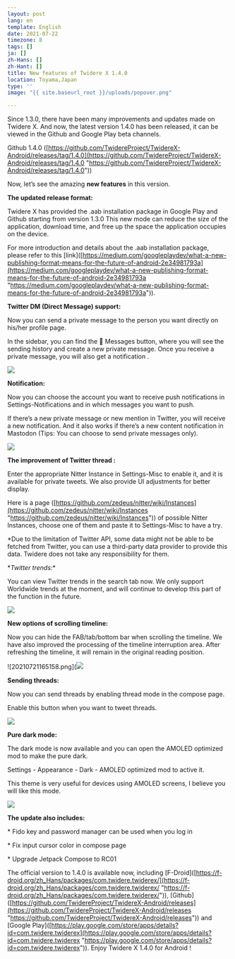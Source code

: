 ```yaml
---
layout: post
lang: en
template: English
date: 2021-07-22
timezone: 8
tags: []
ja: []
zh-Hans: []
zh-Hant: []
title: New features of Twidere X 1.4.0
location: Toyama,Japan
type: ''
image: "{{ site.baseurl_root }}/uploads/popover.png"

---
```

Since 1.3.0, there have been many improvements and updates made on Twidere X. And now, the latest version 1.4.0 has been released, it can be viewed in the Github and Google Play beta channels.

Github 1.4.0 ([https://github.com/TwidereProject/TwidereX-Android/releases/tag/1.4.0](https://github.com/TwidereProject/TwidereX-Android/releases/tag/1.4.0 "https://github.com/TwidereProject/TwidereX-Android/releases/tag/1.4.0"))

Now, let’s see the amazing **new features** in this version.

**The updated release format:**

Twidere X has provided the .aab installation package in Google Play and Github starting from version 1.3.0 This new mode can reduce the size of the application, download time, and free up the space the application occupies on the device.

For more introduction and details about the .aab installation package, please refer to this \[link\]([https://medium.com/googleplaydev/what-a-new-publishing-format-means-for-the-future-of-android-2e34981793a](https://medium.com/googleplaydev/what-a-new-publishing-format-means-for-the-future-of-android-2e34981793a "https://medium.com/googleplaydev/what-a-new-publishing-format-means-for-the-future-of-android-2e34981793a")).

**Twitter DM (Direct Message) support:**

Now you can send a private message to the person you want directly on his/her profile page.

In the sidebar, you can find the :envelope_with_arrow: Messages button, where you will see the sending history and create a new private message. Once you receive a private message, you will also get a notification .

![](https://vip1.loli.io/2021/07/21/xaCO4Db5tZITSUf.png)

**Notification:**

Now you can choose the account you want to receive push notifications in Settings-Notifications and in which messages you want to push.

If there’s a new private message or new mention in Twitter, you will receive a new notification. And it also works if there’s a new content notification in Mastodon (Tips: You can choose to send private messages only).

![](https://vip1.loli.io/2021/07/21/BNK9rgwm8iMpjQU.png)

**The improvement of Twitter thread :**

Enter the appropriate Nitter Instance in Settings-Misc to enable it, and it is available for private tweets. We also provide UI adjustments for better display.

Here is a page ([https://github.com/zedeus/nitter/wiki/Instances](https://github.com/zedeus/nitter/wiki/Instances "https://github.com/zedeus/nitter/wiki/Instances")) of possible Nitter Instances, choose one of them and paste it to Settings-Misc to have a try.

\*Due to the limitation of Twitter API, some data might not be able to be fetched from Twitter, you can use a third-party data provider to provide this data. Twidere does not take any responsibility for them.

\*_Twitter trends:_*

You can view Twitter trends in the search tab now. We only support Worldwide trends at the moment, and will continue to develop this part of the function in the future.

![](https://vip2.loli.io/2021/07/21/NMk26GYCIVLoncK.png)

**New options of scrolling timeline:**

Now you can hide the FAB/tab/bottom bar when scrolling the timeline. We have also improved the processing of the timeline interruption area. After refreshing the timeline, it will remain in the original reading position.

!\[20210721165158.png\](![](https://vip2.loli.io/2021/07/21/LmNxVBo7qgXFJSv.png)

**Sending threads:**

Now you can send threads by enabling thread mode in the compose page.

Enable this button when you want to tweet threads.

![](https://vip1.loli.io/2021/07/21/boDSkFuHgOtEKU4.png)

**Pure dark mode:**

The dark mode is now available and you can open the AMOLED optimized mod to make the pure dark.

Settings - Appearance - Dark - AMOLED optimized mod to active it.

This theme is very useful for devices using AMOLED screens, I believe you will like this mode.

![](https://vip1.loli.io/2021/07/21/N2lxFadpf4HQuzB.png)

**The update also includes:**

\* Fido key and password manager can be used when you log in

\* Fix input cursor color in compose page

\* Upgrade Jetpack Compose to RC01

The official version to 1.4.0 is available now, including \[F-Droid\]([https://f-droid.org/zh_Hans/packages/com.twidere.twiderex/](https://f-droid.org/zh_Hans/packages/com.twidere.twiderex/ "https://f-droid.org/zh_Hans/packages/com.twidere.twiderex/")), \[Github\]([https://github.com/TwidereProject/TwidereX-Android/releases](https://github.com/TwidereProject/TwidereX-Android/releases "https://github.com/TwidereProject/TwidereX-Android/releases")) and \[Google Play\]([https://play.google.com/store/apps/details?id=com.twidere.twiderex](https://play.google.com/store/apps/details?id=com.twidere.twiderex "https://play.google.com/store/apps/details?id=com.twidere.twiderex")). Enjoy Twidere X 1.4.0 for Android !
